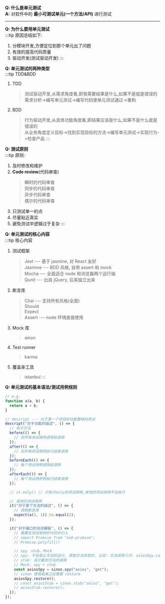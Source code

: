 **Q: 什么是单元测试**  
**A:** 对软件中的 **最小可测试单元(一个方法/API)** 进行测试

---

**Q: 为什么要用单元测试**  
:::tip 原因总结如下:
1. 分模块开发,方便定位到那个单元出了问题
2. 有效的提高代码质量
3. 驱动开发(测试驱动开发)
:::

**Q: 单元测试的两种类型**  
:::tip TDD&BDD
1. TDD
   > 测试驱动开发,从需求角度看,即我需要结果是什么,如果不是就是错误的  
   > 需求分析->编写单元测试->编写代码使单元测试通过->重构
2. BDD
   > 行为驱动开发,从具体功能角度看,即结果应该是什么,如果不是什么就是错误的  
   > 从业务角度定义目标->找到实现目标的方法->编写单元测试->实现行为->检查产品
:::

**Q: 测试原则**  
:::tip 原则:
1. 及时修改和维护
2. **Code review**(代码审查)
   > 瞬时的代码审查  
   > 同步的代码审查  
   > 异步代码审查  
   > 偶尔的代码审查
3. 只测试单一的点
4. 尽量贴近真实
5. 避免测试中逻辑过于复杂
:::

**Q: 单元测试的核心内容**  
:::tip 核心内容

1. 测试框架
   > Jest --- 基于 jasmine, 对 React 友好  
   > Jasmine --- BDD 风格, 自带 assert 和 mock  
   > Mocha --- 全面适合 node 和浏览器两个运行端  
   > Qunit --- 出自 jQuery, 后来独立出来
2. 断言库
   > Chai --- 支持所有风格(全面)  
   > Should  
   > Expect  
   > Assert --- node 环境直接使用
3. Mock 库
   > sinon
4. Test runner
   > karma
5. 覆盖率工具
   > istanbul
:::

**Q: 单元测试的基本语法/测试用例规则**  
```js
// e.g.
function a(a, b) {
  return a + b;
}

// descript --- 对于某一个项目的功能整体的测试
descript("对于功能的描述", () => {
  // 钩子方法
  before(() => {
    // 在所有测试用例调用前调用
  });
  after(() => {
    // 在所有测试用例执行结束调用
  });
  beforeEach(() => {
    // 每个测试用例调用前调用
  });
  afterEach(() => {
    // 每个测试用例例执行结束调用
  });

  // it.only() // 只执行only的测试用例,其他的测试用例不会执行

  // 具体的测试用例
  it("对于某个方法的描述", () => {
    // 调用断言库
    expect(a(1, 1)).to.equal(2);
  });

  it("对于接口的测试模板", () => {
    // 需要在测试用例的代码中引入
    // import Promise from "es6-promise";
    // Promise.polyfill()

    // spy、stub、Mock
    // spy: 不会阻止方法的运行, 获取方法信息的, 比如：方法调用几次: axiosSpy.callCount
    // stub: 会拦截到方法的调用
    // Mock: spy + stub
    const axiosSpy = sinon.spy("axios", "get");
    // sinon 使用结束之后需要 restore
    axiosSpy.restore();
    // const axiosStub = sinon.stub("axios", "get");
    // axiosStub.restore();
  });
});
```

